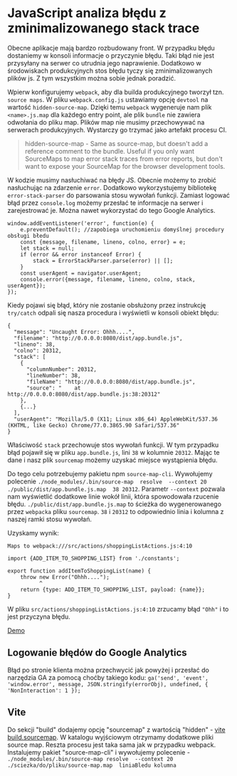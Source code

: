 # JavaScript analiza błędu z zminimalizowanego stack trace

Obecne aplikacje mają bardzo rozbudowany front. W przypadku błędu dostaniemy w konsoli informacje o przyczynie błędu. Taki błąd nie jest przysyłany na serwer co utrudnia jego naprawienie. Dodatkowo w środowiskach produkcyjnych stos błędu tyczy się zminimalizowanych plików js. Z tym wszystkim można sobie jednak poradzić.

Wpierw konfigurujemy `webpack`, aby dla builda produkcyjnego tworzył tzn. `source maps`.
W pliku `webpack.config.js` ustawiamy opcję `devtool` na wartość `hidden-source-map`.
Dzięki temu `webpack` wygeneruje nam plik `<name>.js.map` dla każdego entry point, ale plik `bundle` nie zawiera odwołania do pliku map.
Plików map nie musimy przechowywać na serwerach produkcyjnych. Wystarczy go trzymać jako artefakt procesu CI.

>hidden-source-map - Same as source-map, but doesn't add a reference comment to the bundle. Useful if you only want SourceMaps to map error stack traces from error reports, but don't want to expose your SourceMap for the browser development tools.

W kodzie musimy nasłuchiwać na błędy  JS. Obecnie możemy to zrobić nasłuchując na zdarzenie `error`.
Dodatkowo wykorzystujemy bibliotekę `error-stack-parser` do parsowania stosu wywołań funkcji.
Zamiast logować błąd przez `console.log` możemy przesłać te informacje na serwer i zarejestrować je.
Można nawet wykorzystać do tego Google Analytics.

```
window.addEventListener('error', function(e) {
    e.preventDefault(); //zapobiega uruchomieniu domyślnej procedury obsługi błedu
    const {message, filename, lineno, colno, error} = e;
    let stack = null;
    if (error && error instanceof Error) {
        stack = ErrorStackParser.parse(error) || [];
    }
    const userAgent = navigator.userAgent;
    console.error({message, filename, lineno, colno, stack, userAgent});
});
```

Kiedy pojawi się błąd, który nie zostanie obsłużony przez instrukcję `try/catch` odpali się nasza procedura i wyświetli w konsoli obiekt błędu:

```
{
  "message": "Uncaught Error: Ohhh....",
  "filename": "http://0.0.0.0:8080/dist/app.bundle.js",
  "lineno": 38,
  "colno": 20312,
  "stack": [
    {
      "columnNumber": 20312,
      "lineNumber": 38,
      "fileName": "http://0.0.0.0:8080/dist/app.bundle.js",
      "source": "    at http://0.0.0.0:8080/dist/app.bundle.js:38:20312"
    },
    {...}
  ],
  "userAgent": "Mozilla/5.0 (X11; Linux x86_64) AppleWebKit/537.36 (KHTML, like Gecko) Chrome/77.0.3865.90 Safari/537.36"
}
```

Właściwość `stack` przechowuje stos wywołań funkcji. W tym przypadku błąd pojawił się w pliku `app.bundle.js`, lini `38` w kolumnie `20312`. Mając te dane i nasz plik `sourcemap` możemy uzyskać miejsce wystąpienia błędu.

Do tego celu potrzebujemy pakietu npm `source-map-cli`.
Wywołujemy polecenie `./node_modules/.bin/source-map  resolve  --context 20 ./public/dist/app.bundle.js.map  38 20312`. Parametr `--context` pozwala nam wyświetlić dodatkowe linie wokół linii, która spowodowała rzucenie błędu.
`./public/dist/app.bundle.js.map` to ścieżka do wygenerowanego przez `webpacka` pliku `sourcemap`. `38` i `20312` to odpowiednio linia i kolumna z naszej ramki stosu wywołań.

Uzyskamy wynik:
```
Maps to webpack:///src/actions/shoppingListActions.js:4:10

import {ADD_ITEM_TO_SHOPPING_LIST} from './constants';

export function addItemToShoppingList(name) {
    throw new Error("Ohhh....");
          ^
    return {type: ADD_ITEM_TO_SHOPPING_LIST, payload: {name}};
}
```

W pliku `src/actions/shoppingListActions.js:4:10` zrzucamy błąd `"Ohh"` i to jest przyczyna błędu.

[Demo](https://github.com/morawskim/html5-examples/tree/master/webpack/tracking-min-js-errors)

## Logowanie błędów do Google Analytics

Błąd po stronie klienta można przechwycić jak powyżej i przesłać do narzędzia GA za pomocą choćby takiego kodu: `ga('send', 'event', 'window.error', message, JSON.stringify(errorObj), undefined, { 'NonInteraction': 1 });`

## Vite

Do sekcji "build" dodajemy opcję "sourcemap" z wartością "hidden" - [vite build.sourcemap](https://vitejs.dev/config/build-options.html#build-sourcemap). W katalogu wyjściowym otrzymamy dodatkowe pliki source map.
Reszta procesu jest taka sama jak w przypadku webpack.
Instalujemy pakiet "source-map-cli" i wywołujemy polecenie - `./node_modules/.bin/source-map resolve  --context 20 ./sciezka/do/pliku/source-map.map  liniaBledu kolumna`
